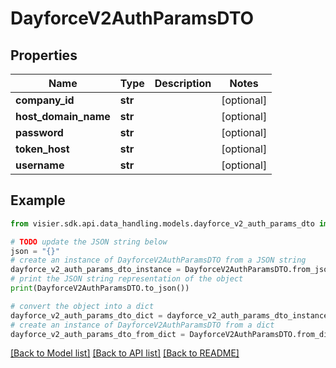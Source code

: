 # DayforceV2AuthParamsDTO


## Properties

Name | Type | Description | Notes
------------ | ------------- | ------------- | -------------
**company_id** | **str** |  | [optional] 
**host_domain_name** | **str** |  | [optional] 
**password** | **str** |  | [optional] 
**token_host** | **str** |  | [optional] 
**username** | **str** |  | [optional] 

## Example

```python
from visier.sdk.api.data_handling.models.dayforce_v2_auth_params_dto import DayforceV2AuthParamsDTO

# TODO update the JSON string below
json = "{}"
# create an instance of DayforceV2AuthParamsDTO from a JSON string
dayforce_v2_auth_params_dto_instance = DayforceV2AuthParamsDTO.from_json(json)
# print the JSON string representation of the object
print(DayforceV2AuthParamsDTO.to_json())

# convert the object into a dict
dayforce_v2_auth_params_dto_dict = dayforce_v2_auth_params_dto_instance.to_dict()
# create an instance of DayforceV2AuthParamsDTO from a dict
dayforce_v2_auth_params_dto_from_dict = DayforceV2AuthParamsDTO.from_dict(dayforce_v2_auth_params_dto_dict)
```
[[Back to Model list]](../README.md#documentation-for-models) [[Back to API list]](../README.md#documentation-for-api-endpoints) [[Back to README]](../README.md)


